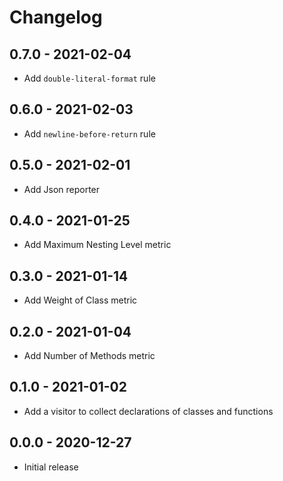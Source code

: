 # Changelog

## 0.7.0 - 2021-02-04

- Add `double-literal-format` rule

## 0.6.0 - 2021-02-03

- Add `newline-before-return` rule

## 0.5.0 - 2021-02-01

- Add Json reporter

## 0.4.0 - 2021-01-25

- Add Maximum Nesting Level metric

## 0.3.0 - 2021-01-14

- Add Weight of Class metric

## 0.2.0 - 2021-01-04

- Add Number of Methods metric

## 0.1.0 - 2021-01-02

- Add a visitor to collect declarations of classes and functions

## 0.0.0 - 2020-12-27

- Initial release
